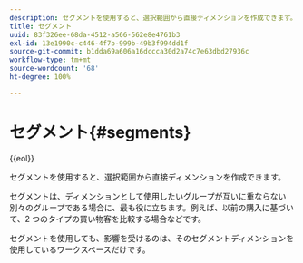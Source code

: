 ```yaml
---
description: セグメントを使用すると、選択範囲から直接ディメンションを作成できます。
title: セグメント
uuid: 83f326ee-68da-4512-a566-562e8e4761b3
exl-id: 13e1990c-c446-4f7b-999b-49b3f994dd1f
source-git-commit: b1dda69a606a16dccca30d2a74c7e63dbd27936c
workflow-type: tm+mt
source-wordcount: '68'
ht-degree: 100%

---
```


# セグメント{#segments}

{{eol}}

セグメントを使用すると、選択範囲から直接ディメンションを作成できます。

セグメントは、ディメンションとして使用したいグループが互いに重ならない別々のグループである場合に、最も役に立ちます。例えば、以前の購入に基づいて、2 つのタイプの買い物客を比較する場合などです。

セグメントを使用しても、影響を受けるのは、そのセグメントディメンションを使用しているワークスペースだけです。
